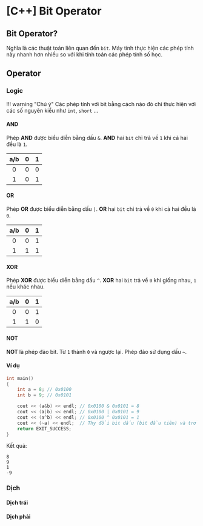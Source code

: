 # \[C++\] Bit Operator

## Bit Operator?

Nghĩa là các thuật toán liên quan đến `bit`. Máy tính thực hiện các phép tính này nhanh hơn nhiều so với khi tính toán các phép tính số học.

## Operator

### Logic

!!! warning "Chú ý"
	Các phép tính với bit bằng cách nào đó chỉ thực hiện với các số nguyên kiểu như `int`, `short` ...

#### AND

Phép __AND__ được biểu diễn bằng dấu `&`. __AND__ hai `bit` chỉ trả về `1` khi cả hai đều là `1`.

<div class="center-table" markdown>

|a/b | 0 | 1 |
|:--:|:-:|:-:|
| 0  | 0 | 0 |
| 1  | 0 | 1 |
</div>

#### OR

Phép __OR__ được biểu diễn bằng dấu `|`. __OR__ hai `bit` chỉ trả về `0` khi cả hai đều là `0`.

<div class="center-table" markdown>

|a/b | 0 | 1 |
|:--:|:-:|:-:|
| 0  | 0 | 1 |
| 1  | 1 | 1 |
</div>

#### XOR

Phép __XOR__ được biểu diễn bằng dấu `^`. __XOR__ hai `bit` trả về `0` khi giống nhau, `1` nếu khác nhau.

<div class="center-table" markdown>

|a/b | 0 | 1 |
|:--:|:-:|:-:|
| 0  | 0 | 1 |
| 1  | 1 | 0 |
</div>

#### NOT

__NOT__ là phép đảo bit. Từ `1` thành `0` và ngược lại. Phép đảo sử dụng dấu `~`.

#### Ví dụ

```c++ title="main.cpp"
int main()
{
	int a = 8; // 0x0100
	int b = 9; // 0x0101

	cout << (a&b) << endl; // 0x0100 & 0x0101 = 8
	cout << (a|b) << endl; // 0x0100 | 0x0101 = 9
	cout << (a^b) << endl; // 0x0100 ^ 0x0101 = 1
	cout << (~a) << endl;  // Thy đổi bit dấu (bit đầu tiên) và trở thành số âm
	return EXIT_SUCCESS;
}
```
Kết quả:
```text title="output"
8
9
1
-9
```

### Dịch

#### Dịch trái
#### Dịch phải